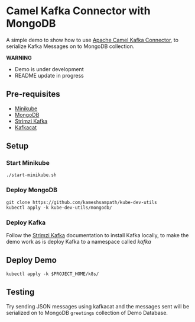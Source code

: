 # Camel Kafka Connector with MongoDB

A simple demo to show how to use [Apache Camel Kafka Connector](https://camel.apache.org/camel-kafka-connector),
to serialize Kafka Messages on to MongoDB collection.

__WARNING__

* Demo is under development
* README update in progress

## Pre-requisites

- [Minikube](https://kubernetes.io/docs/tasks/tools/install-minikube/)
- [MongoDB](https://github.com/kameshsampath/kube-dev-utils/tree/master/mongodb) 
- [Strimzi Kafka](https://strimzi.io/)
- [Kafkacat](https://github.com/edenhill/kafkacat)

## Setup 

### Start Minikube

```shell script
./start-minikube.sh 
```

### Deploy MongoDB

```shell script
git clone https://github.com/kameshsampath/kube-dev-utils
kubectl apply -k kube-dev-utils/mongodb/
```

### Deploy Kafka

Follow the [Strimzi Kafka](https://strimzi.io/) documentation to install Kafka locally, to make the demo work as is deploy Kafka to a namespace called *kafka*


## Deploy Demo

```shell script
kubectl apply -k $PROJECT_HOME/k8s/
```

## Testing 

Try sending JSON messages using kafkacat and the messages sent will be serialized on to MongoDB `greetings` collection of Demo Database.
